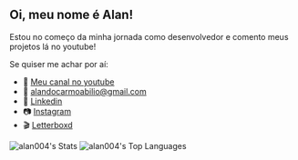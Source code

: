 ## Oi, meu nome é Alan!

Estou no começo da minha jornada como desenvolvedor e comento meus projetos lá no youtube!

Se quiser me achar por aí:
- 🎥 [Meu canal no youtube](https://www.youtube.com/channel/UChT1G7-DJ3B6Q2VbNqIb1Pw)
- 📧 alandocarmoabilio@gmail.com
- 💼 [Linkedin](https://www.linkedin.com/in/alan-abilio-b4573a12b)
- 📷 [Instagram](https://www.instagram.com/alanzin4/)
- 🎬 [Letterboxd](https://letterboxd.com/alan04eu/)

![alan004's Stats](https://github-readme-stats.vercel.app/api?username=alan004&theme=dracula&show_icons=true&hide_border=false&count_private=true)
![alan004's Top Languages](https://github-readme-stats.vercel.app/api/top-langs/?username=alan004&theme=dracula&show_icons=true&hide_border=false&layout=compact)
